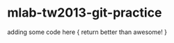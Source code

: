 mlab-tw2013-git-practice
========================

adding some code here
{
	return better than awesome!
}
